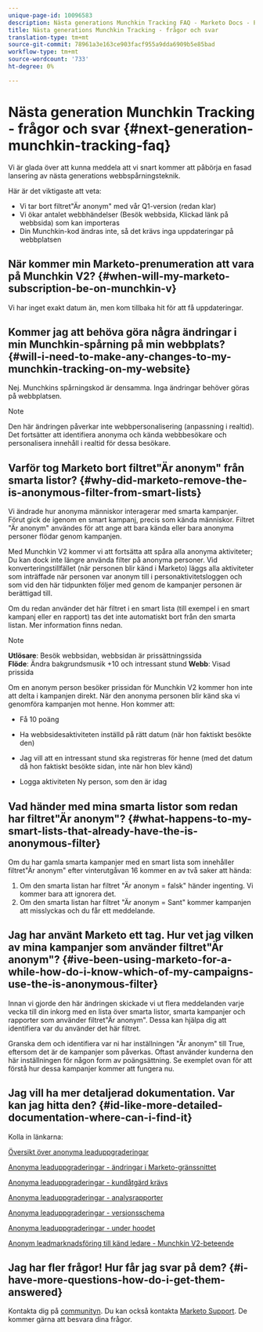 ```yaml
---
unique-page-id: 10096583
description: Nästa generations Munchkin Tracking FAQ - Marketo Docs - Produktdokumentation
title: Nästa generations Munchkin Tracking - frågor och svar
translation-type: tm+mt
source-git-commit: 78961a3e163ce903facf955a9dda6909b5e85bad
workflow-type: tm+mt
source-wordcount: '733'
ht-degree: 0%

---
```



# Nästa generation Munchkin Tracking - frågor och svar {#next-generation-munchkin-tracking-faq}

Vi är glada över att kunna meddela att vi snart kommer att påbörja en fasad lansering av nästa generations webbspårningsteknik.

Här är det viktigaste att veta:

* Vi tar bort filtret&quot;Är anonym&quot; med vår Q1-version (redan klar)
* Vi ökar antalet webbhändelser (Besök webbsida, Klickad länk på webbsida) som kan importeras
* Din Munchkin-kod ändras inte, så det krävs inga uppdateringar på webbplatsen

## När kommer min Marketo-prenumeration att vara på Munchkin V2? {#when-will-my-marketo-subscription-be-on-munchkin-v}

Vi har inget exakt datum än, men kom tillbaka hit för att få uppdateringar.

## Kommer jag att behöva göra några ändringar i min Munchkin-spårning på min webbplats? {#will-i-need-to-make-any-changes-to-my-munchkin-tracking-on-my-website}

Nej. Munchkins spårningskod är densamma. Inga ändringar behöver göras på webbplatsen.

>[!NOTE]
>
>Den här ändringen påverkar inte webbpersonalisering (anpassning i realtid). Det fortsätter att identifiera anonyma och kända webbbesökare och personalisera innehåll i realtid för dessa besökare.

## Varför tog Marketo bort filtret&quot;Är anonym&quot; från smarta listor? {#why-did-marketo-remove-the-is-anonymous-filter-from-smart-lists}

Vi ändrade hur anonyma människor interagerar med smarta kampanjer. Förut gick de igenom en smart kampanj, precis som kända människor. Filtret &quot;Är anonym&quot; användes för att ange att bara kända eller bara anonyma personer flödar genom kampanjen.

Med Munchkin V2 kommer vi att fortsätta att spåra alla anonyma aktiviteter; Du kan dock inte längre använda filter på anonyma personer. Vid konverteringstillfället (när personen blir känd i Marketo) läggs alla aktiviteter som inträffade när personen var anonym till i personaktivitetsloggen och som vid den här tidpunkten följer med genom de kampanjer personen är berättigad till.

Om du redan använder det här filtret i en smart lista (till exempel i en smart kampanj eller en rapport) tas det inte automatiskt bort från den smarta listan. Mer information finns nedan.

>[!NOTE]
>
>**Utlösare**: Besök webbsidan, webbsidan är prissättningssida\
>**Flöde**: Ändra bakgrundsmusik +10 och intressant stund
>**Webb**: Visad prissida
>
>Om en anonym person besöker prissidan för Munchkin V2 kommer hon inte att delta i kampanjen direkt. När den anonyma personen blir känd ska vi genomföra kampanjen mot henne. Hon kommer att:
>
>* Få 10 poäng
   >
   >
* Ha webbsidesaktiviteten inställd på rätt datum (när hon faktiskt besökte den)
   >
   >
* Jag vill att en intressant stund ska registreras för henne (med det datum då hon faktiskt besökte sidan, inte när hon blev känd)
   >
   >
* Logga aktiviteten Ny person, som den är idag


## Vad händer med mina smarta listor som redan har filtret&quot;Är anonym&quot;? {#what-happens-to-my-smart-lists-that-already-have-the-is-anonymous-filter}

Om du har gamla smarta kampanjer med en smart lista som innehåller filtret&quot;Är anonym&quot; efter vinterutgåvan 16 kommer en av två saker att hända:

1. Om den smarta listan har filtret &quot;Är anonym = falsk&quot; händer ingenting. Vi kommer bara att ignorera det.
1. Om den smarta listan har filtret &quot;Är anonym = Sant&quot; kommer kampanjen att misslyckas och du får ett meddelande.

## Jag har använt Marketo ett tag. Hur vet jag vilken av mina kampanjer som använder filtret&quot;Är anonym&quot;? {#ive-been-using-marketo-for-a-while-how-do-i-know-which-of-my-campaigns-use-the-is-anonymous-filter}

Innan vi gjorde den här ändringen skickade vi ut flera meddelanden varje vecka till din inkorg med en lista över smarta listor, smarta kampanjer och rapporter som använder filtret&quot;Är anonym&quot;. Dessa kan hjälpa dig att identifiera var du använder det här filtret.

Granska dem och identifiera var ni har inställningen &quot;Är anonym&quot; till True, eftersom det är de kampanjer som påverkas. Oftast använder kunderna den här inställningen för någon form av poängsättning. Se exemplet ovan för att förstå hur dessa kampanjer kommer att fungera nu.

## Jag vill ha mer detaljerad dokumentation. Var kan jag hitta den? {#id-like-more-detailed-documentation-where-can-i-find-it}

Kolla in länkarna:

[Översikt över anonyma leaduppgraderingar](https://nation.marketo.com/docs/DOC-2937)

[Anonyma leaduppgraderingar - ändringar i Marketo-gränssnittet](https://nation.marketo.com/docs/DOC-2938)

[Anonyma leaduppgraderingar - kundåtgärd krävs](https://nation.marketo.com/docs/DOC-2939)

[Anonyma leaduppgraderingar - analysrapporter](https://nation.marketo.com/docs/DOC-2940)

[Anonyma leaduppgraderingar - versionsschema](https://nation.marketo.com/docs/DOC-2961)

[Anonyma leaduppgraderingar - under hoodet](https://nation.marketo.com/docs/DOC-2962)

[Anonym leadmarknadsföring till känd ledare - Munchkin V2-beteende](https://nation.marketo.com/docs/DOC-2963)

## Jag har fler frågor! Hur får jag svar på dem? {#i-have-more-questions-how-do-i-get-them-answered}

Kontakta dig på [communityn](https://nation.marketo.com/welcome). Du kan också kontakta [Marketo Support](https://nation.marketo.com/t5/Support/ct-p/Support). De kommer gärna att besvara dina frågor.
